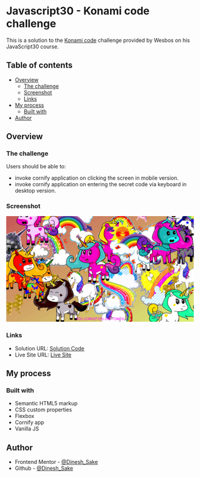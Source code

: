 # Javascript30 - Konami code challenge

This is a solution to the [Konami code](https://github.com/wesbos/JavaScript30) challenge provided by Wesbos on his JavaScript30 course.

## Table of contents

- [Overview](#overview)
  - [The challenge](#the-challenge)
  - [Screenshot](#screenshot)
  - [Links](#links)
- [My process](#my-process)
  - [Built with](#built-with)
- [Author](#author)

## Overview

### The challenge

Users should be able to:

- invoke cornify application on clicking the screen in mobile version.
- invoke cornify application on entering the secret code via keyboard in desktop version.

### Screenshot

![desktop design](<./Screenshot%20(19).png>)

### Links

- Solution URL: [Solution Code](https://www.github.com/Nrupatungan/Konami-code)
- Live Site URL: [Live Site](https://nrupatungan.github.io/Konami-code/)

## My process

### Built with

- Semantic HTML5 markup
- CSS custom properties
- Flexbox
- Cornify app
- Vanilla JS

## Author

- Frontend Mentor - [@Dinesh_Sake](https://www.frontendmentor.io/profile/Nrupatungan)
- Github - [@Dinesh_Sake](https://www.github.com/Nrupatungan)
